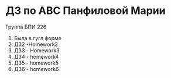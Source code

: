 # ДЗ по АВС Панфиловой Марии
Группа БПИ 226

1. Была в гугл форме
2. ДЗ2 -Homework2
3. ДЗ3 - Homework3
4. ДЗ4 - homework4
5. ДЗ5 - homework5
5. ДЗ6 - homework6
